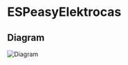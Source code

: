 # ESPeasyElektrocas

## Diagram
![Diagram](https://raw.github.com/V0JT48/ESPeasyElektrocas/master/ESPEasy.png)
